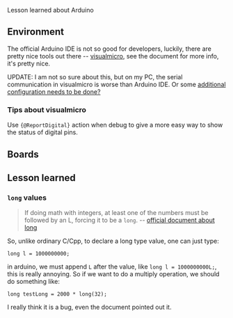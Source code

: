 Lesson learned about Arduino

## Environment

The official Arduino IDE is not so good for developers, luckily, there are pretty nice tools out there -- [visualmicro](http://www.visualmicro.com/), see the document for more info, it's pretty nice.

UPDATE: I am not so sure about this, but on my PC, the serial communication in visualmicro is worse than Arduino IDE. Or some [additional configuration needs to be done?](http://www.visualmicro.com/page/User-Guide.aspx?doc=Debugging-With-Different-Ports.html)

### Tips about visualmicro

Use `{@ReportDigital}` action when debug to give a more easy way to show the status of digital pins.

## Boards



## Lesson learned

### `long` values

>If doing math with integers, at least one of the numbers must be followed by an L, forcing it to be a `long`.
-- [official document about long](https://www.arduino.cc/en/Reference/Long)

So, unlike ordinary C/Cpp, to declare a long type value, one can just type:

`long l = 1000000000;`

in arduino, we must append `L` after the value, like `long l = 1000000000L;`, this is really annoying. So if we want to do a multiply operation, we should do something like:

`long testLong = 2000 * long(32);`

I really think it is a bug, even the document pointed out it. 
